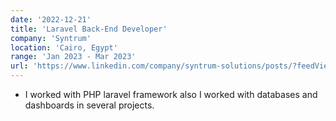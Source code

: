 ```yaml
---
date: '2022-12-21'
title: 'Laravel Back-End Developer'
company: 'Syntrum'
location: 'Cairo, Egypt'
range: 'Jan 2023 - Mar 2023'
url: 'https://www.linkedin.com/company/syntrum-solutions/posts/?feedView=all'
---
```


- I worked with PHP laravel framework also I worked with databases and dashboards in several projects.
